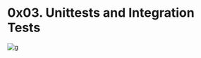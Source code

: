 # 0x03. Unittests and Integration Tests
![g](https://s3.amazonaws.com/alx-intranet.hbtn.io/uploads/medias/2020/1/f088970b450e82c881ea.gif?X-Amz-Algorithm=AWS4-HMAC-SHA256&X-Amz-Credential=AKIARDDGGGOUSBVO6H7D%2F20230518%2Fus-east-1%2Fs3%2Faws4_request&X-Amz-Date=20230518T102345Z&X-Amz-Expires=86400&X-Amz-SignedHeaders=host&X-Amz-Signature=ade435f80b127eedb43a65b84a91a7151f642db301ec63dd2811f42c2629a59d)